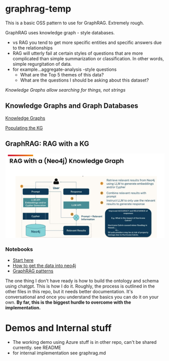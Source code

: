 # graphrag-temp

This is a basic OSS pattern to use for GraphRAG.  Extremely rough.  

GraphRAG uses knowledge graph - style databases. 

* vs RAG you tend to get more specific entities and specific answers due to the relationships
* RAG will utterly fail at certain styles of questions that are more complicated than simple summarization or classification. In other words, simple regurgitation of data.   
* for example...aggregate-analysis -style questions
  * What are the Top 5 themes of this data?  
  * What are the questions I should be asking about this dataset?  

_Knowledge Graphs allow searching for things, not strings_

## Knowledge Graphs and Graph Databases

[Knowledge Graphs](./knowledge-graphs.md)

[Populating the KG](./populating.md)

## GraphRAG:  RAG with a KG

![pattern](./image/rag.png)

### Notebooks

* [Start here](./notebooks/00-Neo4j.ipynb)
* [How to get the data into neo4j](./notebooks/20-data-mining.ipynb)
* [GraphRAG patterns](./notebooks/GraphRAG.ipynb)

The one thing I don't have ready is how to build the ontology and schema using chatgpt.  This is how I do it.  Roughly, the process is outlined in the other files in this repo, but it needs better documentation.  It's conversational and once you understand the basics you can do it on your own.  **By far, this is the biggest hurdle to overcome with the implementation.**

# Demos and Internal stuff

* The working demo using Azure stuff is in other repo, can't be shared currently.  see README
* for internal implementation see graphrag.md